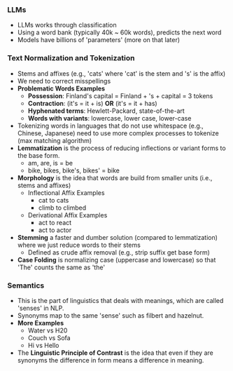 ### LLMs
- LLMs works through classification
- Using a word bank (typically 40k ~ 60k words), predicts the next word
- Models have billions of 'parameters' (more on that later)

### Text Normalization and Tokenization
- Stems and affixes (e.g., 'cats' where 'cat' is the stem and 's' is the affix)
- We need to correct misspellings
- **Problematic Words Examples**
  - **Possession**: Finland's capital = Finland + 's + capital = 3 tokens
  - **Contraction**: (it's = it + is) **OR** (it's = it + has)
  - **Hyphenated terms**: Hewlett-Packard, state-of-the-art
  - **Words with variants**: lowercase, lower case, lower-case
- Tokenizing words in languages that do not use whitespace (e.g., Chinese, Japanese) 
need to use more complex processes to tokenize (max matching algorithm)
- **Lemmatization** is the process of reducing inflections or variant forms to the base form.
  - am, are, is = be
  - bike, bikes, bike's, bikes' = bike
- **Morphology** is the idea that words are build from smaller units (i.e., stems and affixes)
  - Inflectional Affix Examples
    - cat to cats
    - climb to climbed
  - Derivational Affix Examples
    - act to react
    - act to actor
- **Stemming** a faster and dumber solution (compared to lemmatization) where
we just reduce words to their stems
  - Defined as crude affix removal (e.g., strip suffix get base form)
- **Case Folding** is normalizing case (uppercase and lowercase) so that 'The' counts
the same as 'the'

### Semantics
- This is the part of linguistics that deals with meanings, which are called 'senses' in NLP.
- Synonyms map to the same 'sense' such as filbert and hazelnut.
- **More Examples**
  - Water vs H20
  - Couch vs Sofa
  - Hi vs Hello
- The **Linguistic Principle of Contrast** is the idea that even if they are synonyms 
the difference in form means a difference in meaning.